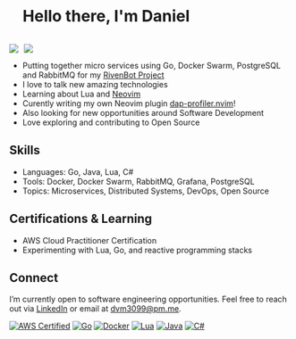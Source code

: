 <div id="user-content-toc">
  <ul align="left">
    <h1 style="display: inline-block">Hello there, I'm Daniel</h1>
  </ul>
</div>

<div style="display: flex; align-items: flex-start; gap: 10px;">
  <img src="https://github-readme-stats.vercel.app/api/top-langs/?username=deahtstroke&layout=normal&hide=jupyter%20notebook&theme=tokyonight" />
  <img src="https://github-readme-stats.vercel.app/api?username=deahtstroke&show_icons=true&count_private=true&theme=tokyonight" />
</div>
    
- Putting together micro services using Go, Docker Swarm, PostgreSQL and RabbitMQ for my [RivenBot Project](https://github.com/Riven-of-a-Thousand-Servers)
- I love to talk new amazing technologies
- Learning about Lua and [Neovim](https://github.com/neovim)
- Curently writing my own Neovim plugin [dap-profiler.nvim](https://github.com/deahtstroke/dap-profiler.nvim)!
- Also looking for new opportunities around Software Development
- Love exploring and contributing to Open Source

## Skills
- Languages: Go, Java, Lua, C#
- Tools: Docker, Docker Swarm, RabbitMQ, Grafana, PostgreSQL
- Topics: Microservices, Distributed Systems, DevOps, Open Source

## Certifications & Learning
- AWS Cloud Practitioner Certification
- Experimenting with Lua, Go, and reactive programming stacks

## Connect
I’m currently open to software engineering opportunities. Feel free to reach out via [LinkedIn](https://www.linkedin.com/in/danielvillamena/) or email at dvm3099@pm.me.

[![AWS Certified](https://img.shields.io/badge/AWS%20Cloud%20Practitioner-Certified-brightgreen)](#)
[![Go](https://img.shields.io/badge/Go-00ADD8?logo=go&logoColor=white)](#)
[![Docker](https://img.shields.io/badge/Docker-2496ED?logo=docker&logoColor=white)](#)
[![Lua](https://img.shields.io/badge/Lua-%232C2D72.svg?logo=lua&logoColor=white)](#)
[![Java](https://img.shields.io/badge/Java-%23ED8B00.svg?logo=openjdk&logoColor=white)](#)
[![C#](https://custom-icon-badges.demolab.com/badge/C%23-%23239120.svg?logo=cshrp&logoColor=white)](#)

